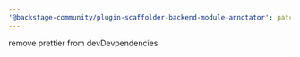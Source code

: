 ```yaml
---
'@backstage-community/plugin-scaffolder-backend-module-annotator': patch
---
```


remove prettier from devDevpendencies
